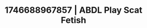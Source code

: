 ---
categories:
- Cinematic erotica
- Dominant softness
- AI-generated
- Roleplay fantasies
- Erotic dance
- Sensual touch
- ASMR
- Cosplay
image: /assets/images/1746688967857.jpg
layout: post
seo:
  description: Featured content with high-quality ABDL Play, Scat Fetish. HD images
    available.
  keywords: ABDL Play, Scat Fetish
  og_image: /assets/images/1746688967857.jpg
  schema_type: VisualArtwork
tags:
- '#1746688967857'
- ABDL Play
- Scat Fetish
title: 1746688967857 | ABDL Play Scat Fetish
---